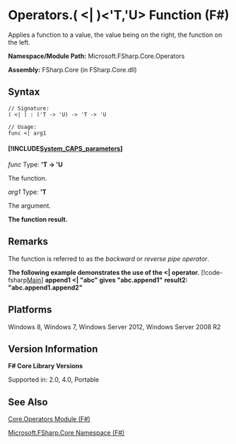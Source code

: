 # Operators.( <| )<'T,'U> Function (F#)

Applies a function to a value, the value being on the right, the function on the left.

**Namespace/Module Path:** Microsoft.FSharp.Core.Operators

**Assembly:** FSharp.Core (in FSharp.Core.dll)


## Syntax

```
// Signature:
( <| ) : ('T -> 'U) -> 'T -> 'U

// Usage:
func <| arg1
```

#### [!INCLUDE[System_CAPS_parameters](//System/Token/System_CAPS_parameters_md.md)]
*func*
Type: **'T -&gt; 'U**


The function.


*arg1*
Type: **'T**


The argument.



**The function result.**
## Remarks
The function is referred to as the *backward* or *reverse pipe operator*.

**The following example demonstrates the use of the &lt;| operator.**
[!code-fsharp[Main](snippets/fsoperators/snippet4.fs)]
**append1 &lt;| "abc" gives "abc.append1"**
**result2: "abc.append1.append2"**
## Platforms
Windows 8, Windows 7, Windows Server 2012, Windows Server 2008 R2


## Version Information
**F# Core Library Versions**

Supported in: 2.0, 4.0, Portable




## See Also
[Core.Operators Module &#40;F&#35;&#41;](Core.Operators+Module+%28FSharp%29.md)

[Microsoft.FSharp.Core Namespace &#40;F&#35;&#41;](Microsoft.FSharp.Core+Namespace+%28FSharp%29.md)

